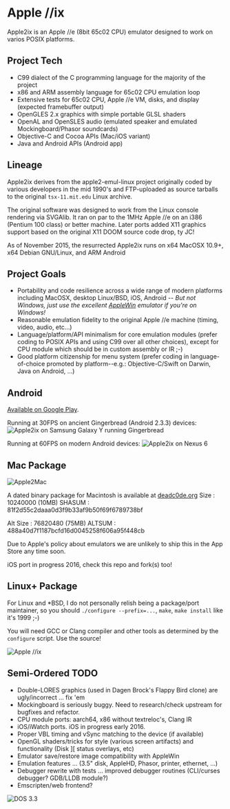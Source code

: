Apple //ix
==========

Apple2ix is an Apple //e (8bit 65c02 CPU) emulator designed to work on varios POSIX platforms.

Project Tech
------------

* C99 dialect of the C programming language for the majority of the project
* x86 and ARM assembly language for 65c02 CPU emulation loop
* Extensive tests for 65c02 CPU, Apple //e VM, disks, and display (expected framebuffer output)
* OpenGLES 2.x graphics with simple portable GLSL shaders
* OpenAL and OpenSLES audio (emulated speaker and emulated Mockingboard/Phasor soundcards)
* Objective-C and Cocoa APIs (Mac/iOS variant)
* Java and Android APIs (Android app)

Lineage
-------

Apple2ix derives from the apple2-emul-linux project originally coded by various developers in the mid 1990's and FTP-uploaded as source tarballs to the original `tsx-11.mit.edu` Linux archive.

The original software was designed to work from the Linux console rendering via SVGAlib.  It ran on par to the 1MHz Apple //e on an i386 (Pentium 100 class) or better machine.  Later ports added X11 graphics support based on the original X11 DOOM source code drop, ty JC!

As of November 2015, the resurrected Apple2ix runs on x64 MacOSX 10.9+, x64 Debian GNU/Linux, and ARM Android

Project Goals
-------------

* Portability and code resilience across a wide range of modern platforms including MacOSX, desktop Linux/BSD, iOS, Android -- *But not Windows, just use the excellent [AppleWin](https://github.com/AppleWin/AppleWin) emulator if you're on Windows!*
* Reasonable emulation fidelity to the original Apple //e machine (timing, video, audio, etc...)
* Language/platform/API minimalism for core emulation modules (prefer coding to POSIX APIs and using C99 over all other choices), except for CPU module which should be in custom assembly or IR ;-)
* Good platform citizenship for menu system (prefer coding in language-of-choice promoted by platform--e.g.: Objective-C/Swift on Darwin, Java on Android, ...)

Android
-------

[Available on Google Play](https://play.google.com/store/apps/details?id=org.deadc0de.apple2ix.basic).

Running at 30FPS on ancient Gingerbread (Android 2.3.3) devices:
![Apple2ix on Samsung Galaxy Y running Gingerbread](https://raw.github.com/mauiaaron/apple2/develop/docs/android-galaxyY.png "Apple //ix")

Running at 60FPS on modern Android devices:
![Apple2ix on Nexus 6](https://raw.github.com/mauiaaron/apple2/develop/docs/android-nexus6.png "Apple //ix")

Mac Package
-----------

![Apple2Mac](https://raw.github.com/mauiaaron/apple2/master/docs/Apple2Mac.png "Apple2Mac")

A dated binary package for Macintosh is available at [deadc0de.org](https://deadc0de.org/Apple2Mac/Apple2Mac-0.9.dmg)
Size : 10240000 (10MB)
SHASUM : 81f2d55c2daaa0d3f9b33af9b50f69f6789738bf

Alt Size : 76820480 (75MB)
ALTSUM : 488a40d7f1187bcfd16d0045258f606a95f448cb

Due to Apple's policy about emulators we are unlikely to ship this in the App Store any time soon.

iOS port in progress 2016, check this repo and fork(s) too!

Linux+ Package
--------------

For Linux and *BSD, I do not personally relish being a package/port maintainer, so you should `./configure --prefix=...`, `make`, `make install` like it's 1999 ;-)

You will need GCC or Clang compiler and other tools as determined by the `configure` script.  Use the source!

![Apple //ix](https://raw.github.com/mauiaaron/apple2/master/docs/Apple2ix.png "Apple //ix")

Semi-Ordered TODO
-----------------

* Double-LORES graphics (used in Dagen Brock's Flappy Bird clone) are ugly/incorrect ... fix 'em
* Mockingboard is seriously buggy.  Need to research/check upstream for bugfixes and refactor.
* CPU module ports: aarch64, x86 without textreloc's, Clang IR
* iOS/iWatch ports.  iOS in progress early 2016.
* Proper VBL timing and vSync matching to the device (if available)
* OpenGL shaders/tricks for style (various screen artifacts) and functionality (Disk ][ status overlays, etc)
* Emulator save/restore image compatibility with AppleWin
* Emulation features ... (3.5" disk, AppleHD, Phasor, printer, ethernet, ...)
* Debugger rewrite with tests ... improved debugger routines (CLI/curses debugger? GDB/LLDB module?)
* Emscripten/web frontend?

![DOS 3.3](https://raw.github.com/mauiaaron/apple2/master/docs/DOS33.png "DOS 3.3 Applesoft BASIC and //e monitor")
